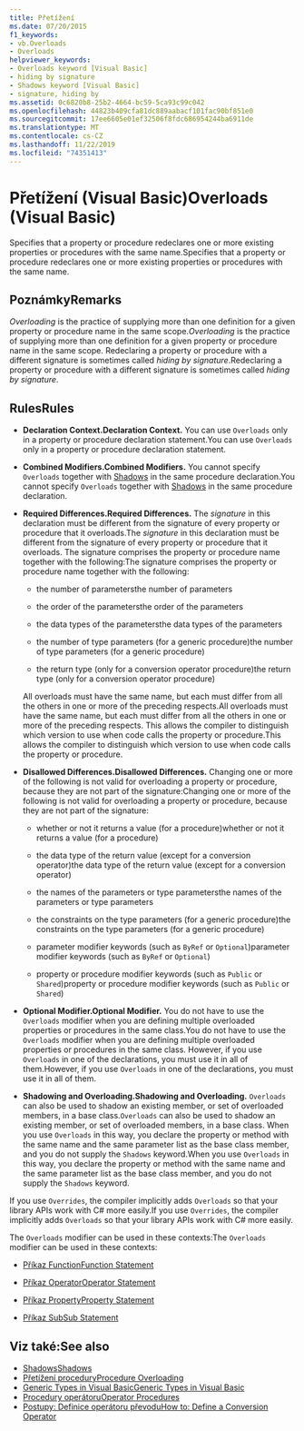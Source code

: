 ```yaml
---
title: Přetížení
ms.date: 07/20/2015
f1_keywords:
- vb.Overloads
- Overloads
helpviewer_keywords:
- Overloads keyword [Visual Basic]
- hiding by signature
- Shadows keyword [Visual Basic]
- signature, hiding by
ms.assetid: 0c6820b8-25b2-4664-bc59-5ca93c99c042
ms.openlocfilehash: 44823b409cfa81dc889aabacf101fac90bf851e0
ms.sourcegitcommit: 17ee6605e01ef32506f8fdc686954244ba6911de
ms.translationtype: MT
ms.contentlocale: cs-CZ
ms.lasthandoff: 11/22/2019
ms.locfileid: "74351413"
---
```

# <a name="overloads-visual-basic"></a><span data-ttu-id="f7448-102">Přetížení (Visual Basic)</span><span class="sxs-lookup"><span data-stu-id="f7448-102">Overloads (Visual Basic)</span></span>

<span data-ttu-id="f7448-103">Specifies that a property or procedure redeclares one or more existing properties or procedures with the same name.</span><span class="sxs-lookup"><span data-stu-id="f7448-103">Specifies that a property or procedure redeclares one or more existing properties or procedures with the same name.</span></span>

## <a name="remarks"></a><span data-ttu-id="f7448-104">Poznámky</span><span class="sxs-lookup"><span data-stu-id="f7448-104">Remarks</span></span>

<span data-ttu-id="f7448-105">*Overloading* is the practice of supplying more than one definition for a given property or procedure name in the same scope.</span><span class="sxs-lookup"><span data-stu-id="f7448-105">*Overloading* is the practice of supplying more than one definition for a given property or procedure name in the same scope.</span></span> <span data-ttu-id="f7448-106">Redeclaring a property or procedure with a different signature is sometimes called *hiding by signature*.</span><span class="sxs-lookup"><span data-stu-id="f7448-106">Redeclaring a property or procedure with a different signature is sometimes called *hiding by signature*.</span></span>

## <a name="rules"></a><span data-ttu-id="f7448-107">Rules</span><span class="sxs-lookup"><span data-stu-id="f7448-107">Rules</span></span>

- <span data-ttu-id="f7448-108">**Declaration Context.**</span><span class="sxs-lookup"><span data-stu-id="f7448-108">**Declaration Context.**</span></span> <span data-ttu-id="f7448-109">You can use `Overloads` only in a property or procedure declaration statement.</span><span class="sxs-lookup"><span data-stu-id="f7448-109">You can use `Overloads` only in a property or procedure declaration statement.</span></span>

- <span data-ttu-id="f7448-110">**Combined Modifiers.**</span><span class="sxs-lookup"><span data-stu-id="f7448-110">**Combined Modifiers.**</span></span> <span data-ttu-id="f7448-111">You cannot specify `Overloads` together with [Shadows](../../../visual-basic/language-reference/modifiers/shadows.md) in the same procedure declaration.</span><span class="sxs-lookup"><span data-stu-id="f7448-111">You cannot specify `Overloads` together with [Shadows](../../../visual-basic/language-reference/modifiers/shadows.md) in the same procedure declaration.</span></span>

- <span data-ttu-id="f7448-112">**Required Differences.**</span><span class="sxs-lookup"><span data-stu-id="f7448-112">**Required Differences.**</span></span> <span data-ttu-id="f7448-113">The *signature* in this declaration must be different from the signature of every property or procedure that it overloads.</span><span class="sxs-lookup"><span data-stu-id="f7448-113">The *signature* in this declaration must be different from the signature of every property or procedure that it overloads.</span></span> <span data-ttu-id="f7448-114">The signature comprises the property or procedure name together with the following:</span><span class="sxs-lookup"><span data-stu-id="f7448-114">The signature comprises the property or procedure name together with the following:</span></span>

  - <span data-ttu-id="f7448-115">the number of parameters</span><span class="sxs-lookup"><span data-stu-id="f7448-115">the number of parameters</span></span>

  - <span data-ttu-id="f7448-116">the order of the parameters</span><span class="sxs-lookup"><span data-stu-id="f7448-116">the order of the parameters</span></span>

  - <span data-ttu-id="f7448-117">the data types of the parameters</span><span class="sxs-lookup"><span data-stu-id="f7448-117">the data types of the parameters</span></span>

  - <span data-ttu-id="f7448-118">the number of type parameters (for a generic procedure)</span><span class="sxs-lookup"><span data-stu-id="f7448-118">the number of type parameters (for a generic procedure)</span></span>

  - <span data-ttu-id="f7448-119">the return type (only for a conversion operator procedure)</span><span class="sxs-lookup"><span data-stu-id="f7448-119">the return type (only for a conversion operator procedure)</span></span>

  <span data-ttu-id="f7448-120">All overloads must have the same name, but each must differ from all the others in one or more of the preceding respects.</span><span class="sxs-lookup"><span data-stu-id="f7448-120">All overloads must have the same name, but each must differ from all the others in one or more of the preceding respects.</span></span> <span data-ttu-id="f7448-121">This allows the compiler to distinguish which version to use when code calls the property or procedure.</span><span class="sxs-lookup"><span data-stu-id="f7448-121">This allows the compiler to distinguish which version to use when code calls the property or procedure.</span></span>

- <span data-ttu-id="f7448-122">**Disallowed Differences.**</span><span class="sxs-lookup"><span data-stu-id="f7448-122">**Disallowed Differences.**</span></span> <span data-ttu-id="f7448-123">Changing one or more of the following is not valid for overloading a property or procedure, because they are not part of the signature:</span><span class="sxs-lookup"><span data-stu-id="f7448-123">Changing one or more of the following is not valid for overloading a property or procedure, because they are not part of the signature:</span></span>

  - <span data-ttu-id="f7448-124">whether or not it returns a value (for a procedure)</span><span class="sxs-lookup"><span data-stu-id="f7448-124">whether or not it returns a value (for a procedure)</span></span>

  - <span data-ttu-id="f7448-125">the data type of the return value (except for a conversion operator)</span><span class="sxs-lookup"><span data-stu-id="f7448-125">the data type of the return value (except for a conversion operator)</span></span>

  - <span data-ttu-id="f7448-126">the names of the parameters or type parameters</span><span class="sxs-lookup"><span data-stu-id="f7448-126">the names of the parameters or type parameters</span></span>

  - <span data-ttu-id="f7448-127">the constraints on the type parameters (for a generic procedure)</span><span class="sxs-lookup"><span data-stu-id="f7448-127">the constraints on the type parameters (for a generic procedure)</span></span>

  - <span data-ttu-id="f7448-128">parameter modifier keywords (such as `ByRef` or `Optional`)</span><span class="sxs-lookup"><span data-stu-id="f7448-128">parameter modifier keywords (such as `ByRef` or `Optional`)</span></span>

  - <span data-ttu-id="f7448-129">property or procedure modifier keywords (such as `Public` or `Shared`)</span><span class="sxs-lookup"><span data-stu-id="f7448-129">property or procedure modifier keywords (such as `Public` or `Shared`)</span></span>

- <span data-ttu-id="f7448-130">**Optional Modifier.**</span><span class="sxs-lookup"><span data-stu-id="f7448-130">**Optional Modifier.**</span></span> <span data-ttu-id="f7448-131">You do not have to use the `Overloads` modifier when you are defining multiple overloaded properties or procedures in the same class.</span><span class="sxs-lookup"><span data-stu-id="f7448-131">You do not have to use the `Overloads` modifier when you are defining multiple overloaded properties or procedures in the same class.</span></span> <span data-ttu-id="f7448-132">However, if you use `Overloads` in one of the declarations, you must use it in all of them.</span><span class="sxs-lookup"><span data-stu-id="f7448-132">However, if you use `Overloads` in one of the declarations, you must use it in all of them.</span></span>

- <span data-ttu-id="f7448-133">**Shadowing and Overloading.**</span><span class="sxs-lookup"><span data-stu-id="f7448-133">**Shadowing and Overloading.**</span></span> <span data-ttu-id="f7448-134">`Overloads` can also be used to shadow an existing member, or set of overloaded members, in a base class.</span><span class="sxs-lookup"><span data-stu-id="f7448-134">`Overloads` can also be used to shadow an existing member, or set of overloaded members, in a base class.</span></span> <span data-ttu-id="f7448-135">When you use `Overloads` in this way, you declare the property or method with the same name and the same parameter list as the base class member, and you do not supply the `Shadows` keyword.</span><span class="sxs-lookup"><span data-stu-id="f7448-135">When you use `Overloads` in this way, you declare the property or method with the same name and the same parameter list as the base class member, and you do not supply the `Shadows` keyword.</span></span>

<span data-ttu-id="f7448-136">If you use `Overrides`, the compiler implicitly adds `Overloads` so that your library APIs work with C# more easily.</span><span class="sxs-lookup"><span data-stu-id="f7448-136">If you use `Overrides`, the compiler implicitly adds `Overloads` so that your library APIs work with C# more easily.</span></span>

<span data-ttu-id="f7448-137">The `Overloads` modifier can be used in these contexts:</span><span class="sxs-lookup"><span data-stu-id="f7448-137">The `Overloads` modifier can be used in these contexts:</span></span>

- [<span data-ttu-id="f7448-138">Příkaz Function</span><span class="sxs-lookup"><span data-stu-id="f7448-138">Function Statement</span></span>](../../../visual-basic/language-reference/statements/function-statement.md)

- [<span data-ttu-id="f7448-139">Příkaz Operator</span><span class="sxs-lookup"><span data-stu-id="f7448-139">Operator Statement</span></span>](../../../visual-basic/language-reference/statements/operator-statement.md)

- [<span data-ttu-id="f7448-140">Příkaz Property</span><span class="sxs-lookup"><span data-stu-id="f7448-140">Property Statement</span></span>](../../../visual-basic/language-reference/statements/property-statement.md)

- [<span data-ttu-id="f7448-141">Příkaz Sub</span><span class="sxs-lookup"><span data-stu-id="f7448-141">Sub Statement</span></span>](../../../visual-basic/language-reference/statements/sub-statement.md)

## <a name="see-also"></a><span data-ttu-id="f7448-142">Viz také:</span><span class="sxs-lookup"><span data-stu-id="f7448-142">See also</span></span>

- [<span data-ttu-id="f7448-143">Shadows</span><span class="sxs-lookup"><span data-stu-id="f7448-143">Shadows</span></span>](../../../visual-basic/language-reference/modifiers/shadows.md)
- [<span data-ttu-id="f7448-144">Přetížení procedury</span><span class="sxs-lookup"><span data-stu-id="f7448-144">Procedure Overloading</span></span>](../../../visual-basic/programming-guide/language-features/procedures/procedure-overloading.md)
- [<span data-ttu-id="f7448-145">Generic Types in Visual Basic</span><span class="sxs-lookup"><span data-stu-id="f7448-145">Generic Types in Visual Basic</span></span>](../../../visual-basic/programming-guide/language-features/data-types/generic-types.md)
- [<span data-ttu-id="f7448-146">Procedury operátoru</span><span class="sxs-lookup"><span data-stu-id="f7448-146">Operator Procedures</span></span>](../../../visual-basic/programming-guide/language-features/procedures/operator-procedures.md)
- [<span data-ttu-id="f7448-147">Postupy: Definice operátoru převodu</span><span class="sxs-lookup"><span data-stu-id="f7448-147">How to: Define a Conversion Operator</span></span>](../../../visual-basic/programming-guide/language-features/procedures/how-to-define-a-conversion-operator.md)
